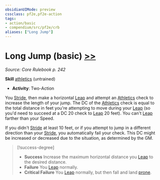 ```yaml
---
obsidianUIMode: preview
cssclass: pf2e,pf2e-action
tags:
- action/basic
- compendium/src/pf2e/crb
aliases: ["Long Jump"]
---
```

# Long Jump (basic) [>>](../core-rulebook/chapter-9-playing-the-game.md#Actions "Two-Action")
*Source: Core Rulebook p. 242*  

**Skill** [athletics](../../Compendium/skills.md#Athletics) (untrained)
- **Activity**: Two-Action

You [Stride](stride.md), then make a horizontal [Leap](leap.md) and attempt an [Athletics](../../Compendium/skills.md#Athletics) check to increase the length of your jump. The DC of the [Athletics](../../Compendium/skills.md#Athletics) check is equal to the total distance in feet you're attempting to move during your [Leap](leap.md) (so you'd need to succeed at a DC 20 check to [Leap](leap.md) 20 feet). You can't [Leap](leap.md) farther than your Speed.

If you didn't [Stride](stride.md) at least 10 feet, or if you attempt to jump in a different direction than your [Stride](stride.md), you automatically fail your check. This DC might be increased or decreased due to the situation, as determined by the GM.

> [!success-degree] 
> - **Success** Increase the maximum horizontal distance you [Leap](leap.md) to the desired distance.
> - **Failure** You [Leap](leap.md) normally.
> - **Critical Failure** You [Leap](leap.md) normally, but then fall and land [prone](../conditions.md#Prone).